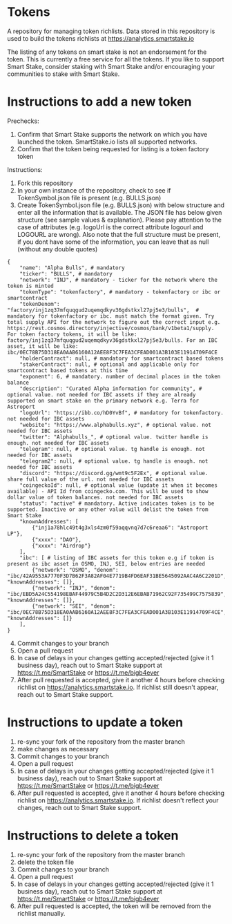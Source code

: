 # Tokens
A repository for managing token richlists. Data stored in this repository is used to build the tokens richlists at https://analytics.smartstake.io

The listing of any tokens on smart stake is not an endorsement for the token. This is currently a free service for all the tokens. If you like to support Smart Stake, consider staking with Smart Stake and/or encouraging your communities to stake with Smart Stake.


# Instructions to add a new token

Prechecks:
 1. Confirm that Smart Stake supports the network on which you have launched the token. SmartStake.io lists all supported networks.
 2. Confirm that the token being requested for listing is a token factory token

Instructions:
 1. Fork this repository
 2. In your own instance of the repository, check to see if TokenSymbol.json file is present (e.g. BULLS.json)
 3. Create TokenSymbol.json file (e.g. BULLS.json) with below structure and enter all the information that is available. The JSON file has below given structure (see sample values & explanation). Please pay attention to the case of attributes (e.g. logoUrl is the correct attribute logourl and LOGOURL are wrong). Also note that the full structure must be present, if you dont have some of the information, you can leave that as null (without any double quotes)
 
```   
{
    "name": "Alpha Bulls", # mandatory
    "ticker": "BULLS", # mandatory
    "network": "INJ", # mandatory - ticker for the network where the token is minted
    "tokenType": "tokenfactory", # mandatory - tokenfactory or ibc or smartcontract
    "tokenDenom": "factory/inj1zq37mfquqgud2uqemqdkyv36gdstkxl27pj5e3/bulls",  # mandatory for tokenfactory or ibc. must match the format given. Try total supply API for the network to figure out the correct input e.g. https://rest.cosmos.directory/injective/cosmos/bank/v1beta1/supply. For token factory tokens, it will be like: factory/inj1zq37mfquqgud2uqemqdkyv36gdstkxl27pj5e3/bulls. For an IBC asset, it will be like: ibc/0EC78B75D318EA0AAB6160A12AEE8F3C7FEA3CFEAD001A3B103E11914709F4CE
    "holderContract": null, # mandatory for smartcontract based tokens
    "stakerContract": null, # optional and applicable only for smartcontract based tokens at this time
    "exponent": 6, # mandatory. number of decimal places in the token balance
    "description": "Curated Alpha information for community", # optional value. not needed for IBC assets if they are already supported on smart stake on the primary network e.g. Terra for Astroport
    "logoUrl": "https://ibb.co/hD0YvBf", # mandatory for tokenfactory. not needed for IBC assets 
    "website": "https://www.alphabulls.xyz", # optional value. not needed for IBC assets
    "twitter": "Alphabulls_", # optional value. twitter handle is enough. not needed for IBC assets
    "telegram": null, # optional value. tg handle is enough. not needed for IBC assets
    "telegram2": null, # optional value. tg handle is enough. not needed for IBC assets
    "discord": "https://discord.gg/wmt9c5F2Ex", # optional value. share full value of the url. not needed for IBC assets
    "coingeckoId": null, # optional value (update it when it becomes available) - API Id from coingecko.com. This will be used to show dollar value of token balances. not needed for IBC assets
    "status": "active" # mandatory. Active indicates token is to be supported. Inactive or any other value will delist the token from Smart Stake
    "knownAddresses": [
        {"inj1a78hlc49t4g3xls4zm0f59aqqvnq7d7c6reaa6": "Astroport LP"},
        {"xxxx": "DAO"},
        {"xxxx": "Airdrop"}
    ],
    "ibc": [ # listing of IBC assets for this token e.g if token is present as ibc asset in OSMO, INJ, SEI, below entries are needed
        {"network": "OSMO", "denom": "ibc/42A9553A7770F3D7B62F3A82AF04E7719B4FD6EAF31BE5645092AAC4A6C2201D", "knownAddresses": []},
        {"network": "INJ", "denom": "ibc/EBD5A24C554198EBAF44979C5B4D2C2D312E6EBAB71962C92F735499C7575839", "knownAddresses": []},
        {"network": "SEI", "denom": "ibc/0EC78B75D318EA0AAB6160A12AEE8F3C7FEA3CFEAD001A3B103E11914709F4CE", "knownAddresses": []}
    ],
}
```
 4. Commit changes to your branch
 5. Open a pull request
 6. In case of delays in your changes getting accepted/rejected (give it 1 business day), reach out to Smart Stake support at https://t.me/SmartStake or https://t.me/bigb4ever
 7. After pull requested is accepted, give it another 4 hours before checking richlist on https://analytics.smartstake.io. If richlist still doesn't appear, reach out to Smart Stake support.


# Instructions to update a token
 1. re-sync your fork of the repository from the master branch
 2. make changes as necessary
 3. Commit changes to your branch
 4. Open a pull request
 5. In case of delays in your changes getting accepted/rejected (give it 1 business day), reach out to Smart Stake support at https://t.me/SmartStake or https://t.me/bigb4ever
 6. After pull requested is accepted, give it another 4 hours before checking richlist on https://analytics.smartstake.io. If richlist doesn't reflect your changes, reach out to Smart Stake support.


# Instructions to delete a token
 1. re-sync your fork of the repository from the master branch
 2. delete the token file
 3. Commit changes to your branch
 4. Open a pull request
 5. In case of delays in your changes getting accepted/rejected (give it 1 business day), reach out to Smart Stake support at https://t.me/SmartStake or https://t.me/bigb4ever
 6. After pull requested is accepted, the token will be removed from the richlist manually.
